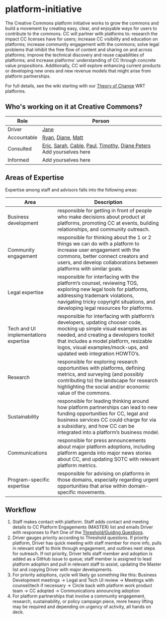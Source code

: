 # platform-initiative

The Creative Commons platform initiative works to grow the commons and build a movement by creating easy, clear, and enjoyable ways for users to contribute to the commons. CC will partner with platforms to: research the impact CC licenses have for users; increase CC visibility and education on platforms; increase community engagement with the commons; solve legal problems that inhibit the free flow of content and sharing on and across platforms; improve the technical discovery and reuse capabilities of platforms; and increase platforms’ understanding of CC through concrete value propositions. Additionally, CC will explore enhancing current products or developing new ones and new revenue models that might arise from platform partnerships. 

For full details, see the wiki starting with our [Theory of Change](https://github.com/creativecommons/platform-initiative/wiki/0:--Theory-of-Change) WRT platforms.


## Who's working on it at Creative Commons?

| Role  | Person |
| ------------- | ------------- |
| Driver  | [Jane](https://github.com/janeatcc)  |
| Accountable  | [Ryan](https://github.com/ryanmerkley), [Diane](https://github.com/peterspdx), [Matt](https://github.com/mattl)  |
| Consulted | [Eric](https://github.com/ericsteuer), [Sarah](https://github.com/sarahpearson), [Cable](https://github.com/cablegreen), [Paul](https://github.com/pgstacey), [Timothy](https://github.com/tvol), [Diane Peters](https://github.com/peterspdx) Add yourselves here |
| Informed | Add yourselves here |

## Areas of Expertise

Expertise among staff and advisors falls into the following areas:

| Area | Description |
| ------------- | ------------- |
| Business development | responsible for getting in front of people who make decisions about product at platforms, promoting CC at events, building relationships, and community outreach. |
| Community engagement | responsible for thinking about the 1 or 2 things we can do with a platform to increase user engagement with the commons, better connect creators and users, and develop collaborations between platforms with similar goals. |
| Legal expertise | responsible for interfacing with the platform’s counsel, reviewing TOS, exploring new legal tools for platforms, addressing trademark violations, navigating tricky copyright situations, and developing legal resources for platforms. |
| Tech and UI implementations expertise | responsible for interfacing with platform’s developers, updating chooser code, mocking up simple visual examples as needed, and creating a developers toolkit that includes a model platform, resizable logos, visual examples/mock-ups, and updated web integration HOWTO’s. |
| Research | responsible for exploring research opportunities with platforms, defining metrics, and surveying (and possibly contributing to) the landscape for research highlighting the social and/or economic value of the commons. |
| Sustainability | responsible for leading thinking around how platform partnerships can lead to new funding opportunities for CC, legal and business services CC could charge for via a subsidiary, and how CC can be integrated into a platform’s business model. |
| Communications | responsible for press announcements about major platform adoptions, including platform agenda into major news stories about CC, and updating SOTC with relevant platform metrics. |
| Program-specific expertise | responsible for advising on platforms in those domains, especially regarding urgent opportunities that arise within domain-specific movements. |

## Workflow
1. Staff makes contact with platform. Staff adds contact and meeting details to CC Platform Engagements (MASTER) list and emails Driver with responses to Part One of the [Threshold/Guiding Questions](https://github.com/creativecommons/platform-initiative/wiki/5:--Threshold-&-Guiding-Questions). 
1. Driver gauges priority according to Threshold questions. If priority platform, Driver has quick meeting with staff member for more info, pulls in relevant staff to think through engagement, and outlines next steps for outreach. If not priority, Driver tells staff member and adoption is added as a GitHub issue to queue; staff member is assigned to lead platform adoption and pull in relevant staff to assist, updating the Master list and copying Driver with major developments. 
1. For priority adoptions, cycle will likely go something like this: Business Development meetings → Legal and Tech UI review → Meetings with counsel/tech if necessary → Circle back with platform work product team → CC adopted → Communications announcing adoption
1. For platform partnerships that involve a community engagement, research, sustainability, or policy campaign piece, more heavy lifting may be required and depending on urgency of activity, all hands on deck.
